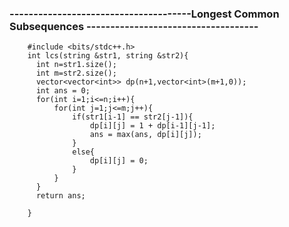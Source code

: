 
### --------------------------------------Longest Common Subsequences ------------------------------------

        #include <bits/stdc++.h> 
        int lcs(string &str1, string &str2){
          int n=str1.size();
          int m=str2.size();
          vector<vector<int>> dp(n+1,vector<int>(m+1,0));
          int ans = 0;
          for(int i=1;i<=n;i++){
              for(int j=1;j<=m;j++){
                  if(str1[i-1] == str2[j-1]){
                      dp[i][j] = 1 + dp[i-1][j-1];
                      ans = max(ans, dp[i][j]);
                  }
                  else{
                      dp[i][j] = 0;
                  }
              }
          }
          return ans;

        }
